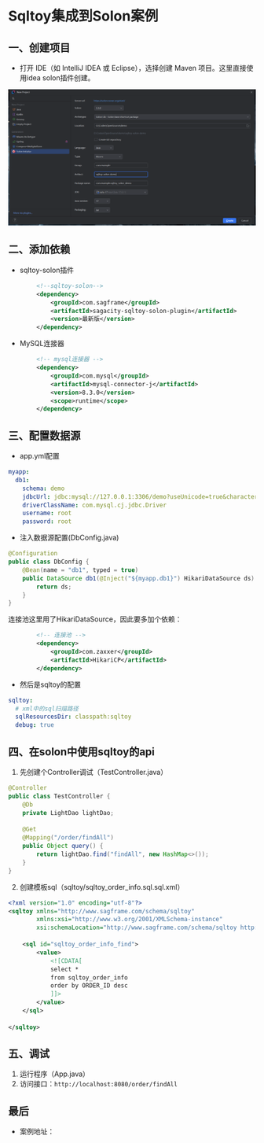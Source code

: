 # Sqltoy集成到Solon案例


## 一、创建项目

- 打开 IDE（如 IntelliJ IDEA 或 Eclipse），选择创建 Maven 项目。这里直接使用idea solon插件创建。

![create_solon_project](/_media/create_solon_project.png)


## 二、添加依赖

- sqltoy-solon插件

```xml
        <!--sqltoy-solon-->
        <dependency>
            <groupId>com.sagframe</groupId>
            <artifactId>sagacity-sqltoy-solon-plugin</artifactId>
            <version>最新版</version>
        </dependency>
```

- MySQL连接器

```xml
        <!-- mysql连接器 -->
        <dependency>
            <groupId>com.mysql</groupId>
            <artifactId>mysql-connector-j</artifactId>
            <version>8.3.0</version>
            <scope>runtime</scope>
        </dependency>
```

## 三、配置数据源

- app.yml配置

```yaml
myapp:
  db1:
    schema: demo
    jdbcUrl: jdbc:mysql://127.0.0.1:3306/demo?useUnicode=true&characterEncoding=utf-8&useSSL=true&serverTimezone=Asia/Shanghai&tinyInt1isBit=false
    driverClassName: com.mysql.cj.jdbc.Driver
    username: root
    password: root
```

- 注入数据源配置(DbConfig.java)

```java
@Configuration
public class DbConfig {
    @Bean(name = "db1", typed = true)
    public DataSource db1(@Inject("${myapp.db1}") HikariDataSource ds) {
        return ds;
    }
}
```

连接池这里用了HikariDataSource，因此要多加个依赖：
```xml
        <!-- 连接池 -->
        <dependency>
            <groupId>com.zaxxer</groupId>
            <artifactId>HikariCP</artifactId>
        </dependency>
```

- 然后是sqltoy的配置

```yaml
sqltoy:
  # xml中的sql扫描路径
  sqlResourcesDir: classpath:sqltoy
  debug: true
```

## 四、在solon中使用sqltoy的api

1. 先创建个Controller调试（TestController.java）

```java
@Controller
public class TestController {
    @Db
    private LightDao lightDao;

    @Get
    @Mapping("/order/findAll")
    public Object query() {
        return lightDao.find("findAll", new HashMap<>());
    }
}
```

2. 创建模板sql（sqltoy/sqltoy_order_info.sql.sql.xml）

```xml
<?xml version="1.0" encoding="utf-8"?>
<sqltoy xmlns="http://www.sagframe.com/schema/sqltoy"
        xmlns:xsi="http://www.w3.org/2001/XMLSchema-instance"
        xsi:schemaLocation="http://www.sagframe.com/schema/sqltoy http://www.sagframe.com/schema/sqltoy/sqltoy.xsd">

    <sql id="sqltoy_order_info_find">
        <value>
            <![CDATA[
            select *
            from sqltoy_order_info
            order by ORDER_ID desc
            ]]>
        </value>
    </sql>

</sqltoy>
```

## 五、调试

1. 运行程序（App.java）
2. 访问接口：```http://localhost:8080/order/findAll```

## 最后

- 案例地址：